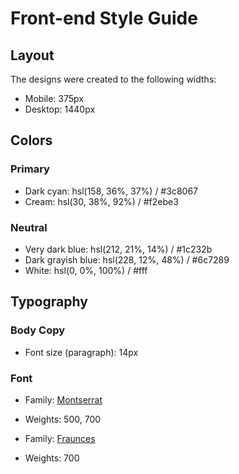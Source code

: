 # Front-end Style Guide

## Layout

The designs were created to the following widths:

- Mobile: 375px
- Desktop: 1440px

## Colors

### Primary

- Dark cyan: hsl(158, 36%, 37%) / #3c8067
- Cream: hsl(30, 38%, 92%) / #f2ebe3

### Neutral

- Very dark blue: hsl(212, 21%, 14%) / #1c232b
- Dark grayish blue: hsl(228, 12%, 48%) / #6c7289
- White: hsl(0, 0%, 100%) / #fff

## Typography

### Body Copy

- Font size (paragraph): 14px

### Font

- Family: [Montserrat](https://fonts.google.com/specimen/Montserrat)
- Weights: 500, 700

- Family: [Fraunces](https://fonts.google.com/specimen/Fraunces)
- Weights: 700
